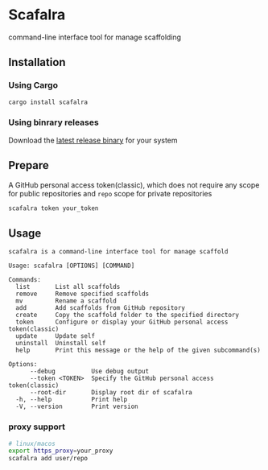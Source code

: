 # Scafalra

command-line interface tool for manage scaffolding

## Installation

### Using Cargo

```bash
cargo install scafalra
```

### Using binrary releases

Download the [latest release binary](https://github.com/shixinhuang99/scafalra/releases) for your system

## Prepare

A GitHub personal access token(classic), which does not require any scope for public repositories
and `repo` scope for private repositories

```bash
scafalra token your_token
```

## Usage

```
scafalra is a command-line interface tool for manage scaffold

Usage: scafalra [OPTIONS] [COMMAND]

Commands:
  list       List all scaffolds
  remove     Remove specified scaffolds
  mv         Rename a scaffold
  add        Add scaffolds from GitHub repository
  create     Copy the scaffold folder to the specified directory
  token      Configure or display your GitHub personal access token(classic)
  update     Update self
  uninstall  Uninstall self
  help       Print this message or the help of the given subcommand(s)

Options:
      --debug          Use debug output
      --token <TOKEN>  Specify the GitHub personal access token(classic)
      --root-dir       Display root dir of scafalra
  -h, --help           Print help
  -V, --version        Print version
```

### proxy support

```bash
# linux/macos
export https_proxy=your_proxy
scafalra add user/repo
```
